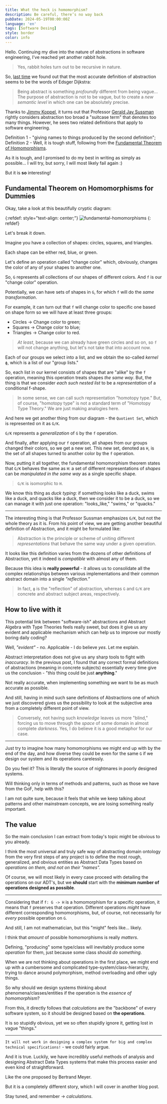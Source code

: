 ```yaml
---
title: What the heck is homomorphism?
description: Be careful, there’s no way back
pubDate: 2024-05-19T00:00:00Z
language: 'en'
tags: [Software Desing]
style: border
color: info
---
```


Hello. Continuing my dive into the nature of abstractions in software engineering, I've reached yet another rabbit hole.

> Yes, rabbit holes turn out to be recursive in nature.

So, [last time](https://ivanzakutnii.com/blog/What-is-Abstraction) we found out that the most accurate definition of abstraction seems to be the words of Edsger Dijkstra:

> Being abstract is something *profoundly* different from being vague... The purpose of abstraction is not to be vague, but to create a *new semantic level* in which one can be absolutely precise.

Thanks to [Jimmy Koppel](https://www.jameskoppel.com/), it turns out that Professor [Gerald Jay Sussman](https://en.wikipedia.org/wiki/Gerald_Jay_Sussman) rightly considers abstraction too broad a "suitcase term" that denotes too many things. However, he sees two related definitions that apply to software engineering.

Definition 1 - "giving names to things produced by the second definition";
Definition 2 - Well, it is tough stuff, following from the [Fundamental Theorem of Homomorphisms](https://en.wikipedia.org/wiki/Fundamental_theorem_on_homomorphisms).

As it is tough, and I promised to do my best in writing as simply as possible... I will try, but sorry, I will most likely fail again :)

But it is **so** interesting!

## Fundamental Theorem on Homomorphisms for Dummies

Okay, take a look at this beautifully cryptic diagram:

{:refdef: style="text-align: center;"}
![fundamental-homomorphisms](/assets/images/fundamental-homomorphisms-t.png)
{: refdef}

Let's break it down.

Imagine you have a collection of shapes: circles, squares, and triangles.

Each shape can be either red, blue, or green.

Let's define an operation called "change color" which, obviously, changes the color of any of your shapes to another one.

So, `G` represents all collections of our shapes of different colors.
And `f` is our "change color" operation.

Potentially, we can have sets of shapes in `G`, for which `f` will do the *same transformation*.

For example, it can turn out that `f` will change color to specific one based on shape form so we will have at least three groups:

- Circles -> Change color to green;
- Squares -> Change color to blue;
- Triangles -> Change color to red.

> *At least*, because we can already have green circles and so on, so `f` will not change anything, but let's not take that into account now.

Each of our groups we select into a list, and we obtain the so-called *kernel* `ϕ`, which is a list of our "group lists."

So, each list in our kernel consists of shapes that are "alike" by the `f` operation, meaning this operation treats shapes *the same way*.
But, the thing is that we consider *each such nested list* to be a *representation* of a conditional f-shape.

> In some sense, we can call such representation "homotopy type." But, of course, "homotopy type" is not a standard term of "Homotopy Type Theory." We are just making analogies here.

And here we get another thing from our diagram - the `Quotient Set`, which is represented on it as `G/K`.

`G/K` represents a *generalization* of `G` by the `f` operation. 

And finally, after applying our `f` operation, all shapes from our groups changed their colors, so we get a new set.
This new set, denoted as `H`, is the set of all shapes turned to another color by the `f` operation.

Now, putting it all together, the fundamental homomorphism theorem states that `G/K` behaves the same as `H`: a set of different representations of *shapes* can be *manipulated in the same way* as a single specific shape.

> `G/K` is isomorphic to `H`.

We know this thing as *duck typing*: if something looks like a duck, swims like a duck, and quacks like a duck, then we consider it to be a duck, so we can manage it with just one operation: "looks_like," "swims," or "quacks."

---

The interesting thing is that Professor Sussman emphasizes `G/K`, but not the whole theory as it is.
From his point of view, we are getting another beautiful definition of Abstraction, and it might be formulated like:

> Abstraction is the principle or scheme of uniting different *representations* that behave the same way under a given operation.

It looks like this definition varies from the dozens of other definitions of Abstraction, yet it indeed is *compatible* with almost any of them.

Because this idea is **really powerful** - it allows us to consolidate all the complex relationships between various implementations and their common abstract domain into a single *"reflection."*

> In fact, `ϕ` is the "reflection" of abstraction, whereas `G` and `G/K` are concrete and abstract subject areas, respectively.

## How to live with it

This potential link between "software-ish" abstractions and Abstract Algebra with Type Theories feels really sweet, but does it give us any evident and applicable mechanism which can help us to improve our mostly boring daily coding?

Well, *"evident"* - no. Applicable - I do believe *yes*. Let me explain.

Abstract interpretation does not give us any sharp tools to fight with *inaccuracy*.
In the previous post, I found that any correct formal definitions of abstractions (meaning in concrete subjects) essentially every time give us the conclusion - "*this* thing could be just **anything**."

Not really accurate, when implementing something we want to be as much accurate as possible.

And still, having in mind such sane definitions of Abstractions one of which we just discovered gives us the possibility to look at the subjective area from a completely different point of view.

> Conversely, not having such *knowledge* leaves us more "blind," forcing us to move through the *space* of some domain in almost complete *darkness*. Yes, I do believe it is a good metaphor for our case.

---

Just try to imagine how many homomorphisms we might end up with by the end of the day, and how diverse they could be even for the same `G` if we design our system and its operations carelessly.

Do you feel it? This is literally the source of nightmares in poorly designed systems.

Will thinking only in terms of methods and patterns, such as those we have from the GoF, help with this?

I am not quite sure, because it feels that while we keep talking about patterns and other mainstream concepts, we are losing something really important.

## The value

So the main conclusion I can extract from today's topic might be obvious to you already.

I think the most universal and truly safe way of abstracting domain ontology from the very first steps of any project is to define the most rough, generalized, and obvious entities as Abstract Data Types based on *operations on them, and not on their "names".*

Of course, we will most likely in every case proceed with detailing the operations on our ADT's, but we **should** start with the **minimum number of operations designed as possible**.

---

Considering that if `f: G -> H` is a homomorphism for a specific operation, it means that `f` preserves that operation.
Different operations *might* have different corresponding homomorphisms, but, of course, not necessarily for *every* possible operation on `G`.

And still, I am not mathematician, but this "might" feels like... likely.

I think that *amount* of possible homomorphisms is really *matters*.

Defining, "producing" some type/class will inevitably produce some *operation* for them, just because some class should *do something*.

When we are not thinking about operations in the first place, we might end up with a cumbersome and complicated type-system/class-hierarchy, trying to dance around polymorphism, method overloading and other ugly things.

So why should we design systems thinking about phenomena/classes/entities if the operation is the *essence of homomorphism*?

From this, it directly follows that *calculations* are the "backbone" of every software system, so it should be designed based on **the operations**.

It is so stupidly obvious, yet we so often stupidly ignore it, getting lost in vague "things."

---

`It will not work in designing a complex system for big and complex technical specifications!` - we could fairly argue.

And it is true. Luckily, we have incredibly useful methods of analysis and designing Abstract Data Types systems that make this process easier and even kind of straightforward.

Like the one proposed by Bertrand Meyer.

But it is a completely different story, which I will cover in another blog post.

Stay tuned, and remember -> *calculations*.


